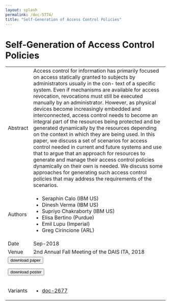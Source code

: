 ```yaml
---
layout: splash
permalink: /doc-5774/
title: "Self-Generation of Access Control Policies"
---
```


# Self-Generation of Access Control Policies

<table>
    <tbody>
    <tr>
        <td>Abstract</td>
        <td>Access control for information has primarily focused on access statically granted to subjects by administrators usually in the con- text of a specific system. Even if mechanisms are available for access revocation, revocations must still be executed manually by an administrator. However, as physical devices become increasingly embedded and interconnected, access control needs to become an integral part of the resources being protected and be generated dynamically by the resources depending on the context in which they are being used. In this paper, we discuss a set of scenarios for access control needed in current and future systems and use that to argue that an approach for resources to generate and manage their access control policies dynamically on their own is needed. We discuss some approaches for generating such access control policies that may address the requirements of the scenarios.</td>
    </tr>
    <tr>
        <td>Authors</td>
        <td>
            <ul>
                <li>Seraphin Calo (IBM US)</li>
                <li>Dinesh Verma (IBM US)</li>
                <li>Supriyo Chakraborty (IBM US)</li>
                <li>Elisa Bertino (Purdue)</li>
                <li>Emil Lupu (Imperial)</li>
                <li>Greg Cirincione (ARL)</li>
            </ul>
        </td>
    </tr>
    <tr>
        <td>Date</td>
        <td>Sep-2018</td>
    </tr>
    <tr>
        <td>Venue</td>
        <td>2nd Annual Fall Meeting of the DAIS ITA, 2018</td>
    </tr>
        <tr>
            <td colspan="2">
                <form method="get" action="https://dais-ita.org/sites/default/files/2535.pdf">
                    <button type="submit">download paper</button>
                </form>
                <form method="get" action="https://dais-ita.org/sites/default/files/2535_poster.pdf">
                    <button type="submit">download poster</button>
                </form>
            </td>
        </tr>
        <tr>
            <td>Variants</td>
            <td>
                <ul>
                    <li><a href="\doc-2677\">doc-2677</a></li>
                </ul>
            </td>
        </tr>
    </tbody>
</table>

